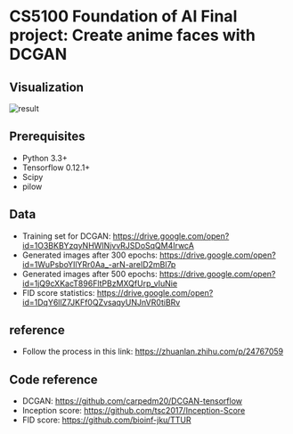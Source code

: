 # CS5100 Foundation of AI Final project: Create anime faces with DCGAN

## Visualization
![result](trainingGAN_300epochs.gif)

## Prerequisites
- Python 3.3+
- Tensorflow 0.12.1+
- Scipy
- pilow

## Data
- Training set for DCGAN: https://drive.google.com/open?id=1O3BKBYzqyNHWINjvvRJSDoSqQM4IrwcA
- Generated images after 300 epochs: https://drive.google.com/open?id=1WuPsboYIlYRr0Aa_-arN-areID2mBl7p
- Generated images after 500 epochs: https://drive.google.com/open?id=1jQ9cXKacT896FltPBzMXQfUrp_vIuNie
- FID score statistics: https://drive.google.com/open?id=1DqY6llZ7JKFf0QZvsaqyUNJnVR0tiBRv

## reference
- Follow the process in this link: https://zhuanlan.zhihu.com/p/24767059

## Code reference
- DCGAN: https://github.com/carpedm20/DCGAN-tensorflow
- Inception score: https://github.com/tsc2017/Inception-Score
- FID score: https://github.com/bioinf-jku/TTUR
